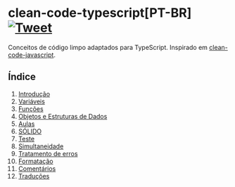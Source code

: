 # clean-code-typescript[PT-BR] [![Tweet](https://img.shields.io/twitter/url/http/shields.io.svg?style=social)](https://twitter.com/intent/tweet?text=Clean%20Code%20Typescript&url=https://github.com/labs42io/clean-code-typescript)

Conceitos de código limpo adaptados para TypeScript.
Inspirado em [clean-code-javascript](https://github.com/ryanmcdermott/clean-code-javascript).

## Índice

   1. [Introdução](#introdução)
   2. [Variáveis](#variáveis)
   3. [Funções](#funções)
   4. [Objetos e Estruturas de Dados](#objects-and-data-structures)
   5. [Aulas](#aulas)
   6. [SÓLIDO](#sólido)
   7. [Teste](#teste)
   8. [Simultaneidade](#simultaneidade)
   9. [Tratamento de erros](#error-handling)
   10. [Formatação](#formatação)
   11. [Comentários](#comments)
   12. [Traduções](#traduções)

